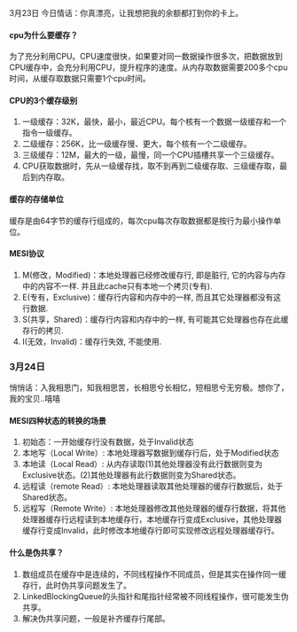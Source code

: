 3月23日 今日情话：你真漂亮，让我想把我的余额都打到你的卡上。

#### cpu为什么要缓存？
为了充分利用CPU。CPU速度很快，如果要对同一数据操作很多次，把数据放到CPU缓存中，会充分利用CPU，提升程序的速度。从内存取数据需要200多个cpu时间，从缓存取数据只需要1个cpu时间。

#### CPU的3个缓存级别
1. 一级缓存：32K，最快，最小，最近CPU。每个核有一个数据一级缓存和一个指令一级缓存。
2. 二级缓存：256K，比一级缓存慢、更大，每个核有一个二级缓存。
3. 三级缓存：12M，最大的一级，最慢，同一个CPU插槽共享一个三级缓存。
4. CPU获取数据时，先从一级缓存找，取不到再到二级缓存取、三级缓存取，最后到内存取。

#### 缓存的存储单位
 缓存是由64字节的缓存行组成的，每次cpu每次存取数据都是按行为最小操作单位。

#### MESI协议
1. M(修改，Modified)：本地处理器已经修改缓存行, 即是脏行, 它的内容与内存中的内容不一样. 并且此cache只有本地一个拷贝(专有).
2. E(专有，Exclusive)：缓存行内容和内存中的一样, 而且其它处理器都没有这行数据.
3. S(共享，Shared)：缓存行内容和内存中的一样, 有可能其它处理器也存在此缓存行的拷贝.
4. I(无效，Invalid)：缓存行失效, 不能使用.

### 3月24日
悄悄话：入我相思门，知我相思苦，长相思兮长相忆，短相思兮无穷极。想你了，我的宝贝..嘻嘻

#### MESI四种状态的转换的场景
1. 初始态：一开始缓存行没有数据，处于Invalid状态
2. 本地写（Local Write）: 本地处理器写数据到缓存行后，处于Modified状态
3. 本地读（Local Read）: 从内存读取(1)其他处理器没有此行数据则变为Exclusive状态。(2)其他处理器有此行数据则变为Shared状态。
4. 远程读（remote Read）: 本地处理器读取其他处理器的缓存行数据后，处于Shared状态。
5. 远程写（Remote Write）: 本地处理器修改其他处理器的缓存行数据，将其他处理器缓存行远程读到本地缓存行，本地缓存行变成Exclusive，其他处理器缓存行变成Invalid，此时修改本地缓存行即可实现修改远程处理器缓存行。

#### 什么是伪共享？
1. 数组成员在缓存中是连续的，不同线程操作不同成员，但是其实在操作同一缓存行，此时伪共享问题发生了。
2. LinkedBlockingQueue的头指针和尾指针经常被不同线程操作，很可能发生伪共享。
3. 解决伪共享问题，一般是补齐缓存行尾部。
